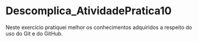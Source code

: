 ﻿# Descomplica_AtividadePratica10
Neste exercício pratiquei melhor os conhecimentos adquiridos a respeito do uso do Git e do GitHub.
